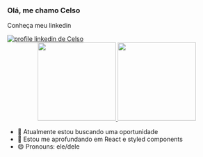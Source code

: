 ### Olá, me chamo Celso

Conheça meu linkedin

<a href="https://www.linkedin.com/in/celsoricardomilleo/" target="_blank">
  <img src="https://img.shields.io/badge/LinkedIn-0077B5?style=for-the-badge&logo=linkedin&logoColor=white" alt="profile linkedin de Celso" target="_blank">
</a>

<div align="center">
  <a href="https://github.com/cmilleo">
  <img height="180em" src="https://github-readme-stats.vercel.app/api?username=cmilleo&show_icons=true&theme=dark&include_all_commits=true&count_private=true"/>
  <img height="180em" src="https://github-readme-stats.vercel.app/api/top-langs/?username=cmilleo&layout=compact&langs_count=7&theme=dark"/>
  </a>
</div>

- 🔭 Atualmente estou buscando uma oportunidade
- 🌱 Estou me aprofundando em React e styled components
- 😄 Pronouns: ele/dele

